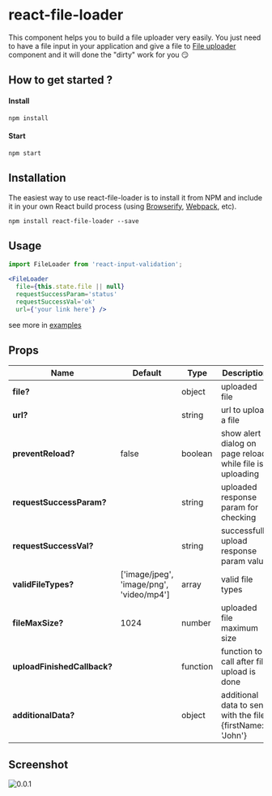 # react-file-loader
This component helps you to build a file uploader very easily.
You just need to have a file input in your application and give a file to [File uploader](https://github.com/Ggayane/react-file-loader) component and it will done the "dirty" work for you :smirk:

## How to get started ?

#### Install
```
npm install
```
#### Start
```
npm start
```

## Installation

The easiest way to use react-file-loader is to install it from NPM and include it in your own React build process (using [Browserify](http://browserify.org), [Webpack](http://webpack.github.io/), etc).

```
npm install react-file-loader --save
```

## Usage

```jsx
import FileLoader from 'react-input-validation';

<FileLoader
  file={this.state.file || null}
  requestSuccessParam='status'
  requestSuccessVal='ok'
  url={'your link here'} />
```
see more in [examples](https://github.com/Ggayane/react-file-loader/tree/master/examples)

## Props

| Name | Default | Type | Description |
|------|---------|------|-------------|
| **file?** | | object | uploaded file |
| **url?** | | string | url to upload a file |
| **preventReload?** | false | boolean | show alert dialog on page reload while file is uploading |
| **requestSuccessParam?** | | string | uploaded response param for checking |
| **requestSuccessVal?** | | string | successfully upload response param value  |
| **validFileTypes?** | ['image/jpeg', 'image/png', 'video/mp4'] | array | valid file types |
| **fileMaxSize?** | 1024 | number | uploaded file maximum size |
| **uploadFinishedCallback?** | | function | function to call after file upload is done |
| **additionalData?** | | object | additional data to send with the file: {firstName: 'John'} |

## Screenshot

![0.0.1](https://media.giphy.com/media/kkx4J09GMcZLa/giphy.gif)
